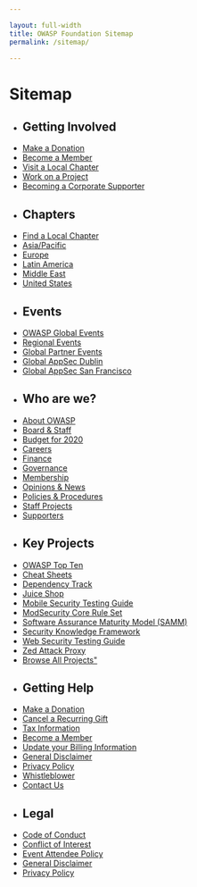 ```yaml
---

layout: full-width
title: OWASP Foundation Sitemap
permalink: /sitemap/

---
```


<h1>Sitemap</h1>

<div class="sitemap">

<ul>
  <li><h2>Getting Involved</h2></li>
  <li><a href="/donate">Make a Donation</a></li>
  <li><a href="/membership">Become a Member</a></li>
  <li><a href="/chapters">Visit a Local Chapter</a></li>
  <li><a href="/projects">Work on a Project</a></li>
  <li><a href="/supporters">Becoming a Corporate Supporter</a></li>
</ul>

<ul>
  <li><h2>Chapters</h2></li>
  <li><a href="/chapters">Find a Local Chapter</a></li>
  <li><a href="/chapters#Asia/Pacific">Asia/Pacific</a></li>
  <li><a href="/chapters#Europe">Europe</a></li>
  <li><a href="/chapters#LatinAmerica">Latin America</a></li>
  <li><a href="/chapters#MiddleEast">Middle East</a></li>
  <li><a href="/chapters#UnitedStates">United States</a></li>
</ul>
  
<ul>
  <li><h2>Events</h2></li>
  <li><a href="/events">OWASP Global Events</a></li>
  <li><a href="/events#regionalevents">Regional Events</a></li>
  <li><a href="/events#globalpartnerevents">Global Partner Events</a></li>
  <li><a href="https://dublin.globalappsec.org" target="_blank">Global AppSec Dublin</a></li>
  <li><a href="https://sf.globalappsec.org" target="_blank">Global AppSec San Francisco</a></li>
</ul> 

<ul>
  <li><h2>Who are we?</h2></li>
  <li><a href="/about">About OWASP</a></li>
  <li><a href="/corporate">Board & Staff</a></li>
  <li><a href="/www-staff/budget/2020">Budget for 2020</a></li>  
  <li><a href="/careers">Careers</a></li>
  <li><a href="/finance">Finance</a></li>
  <li><a href="/governance">Governance</a></li>
  <li><a href="/membership">Membership</a></li>
  <li><a href="/news">Opinions & News</a></li>
  <li><a href="/www-policy">Policies & Procedures</a></li>
  <li><a href="/www-staff">Staff Projects</a></li>
  <li><a href="/supporters">Supporters</a></li>
</ul>
  
<ul>
  <li><h2>Key Projects</h2></li>
  <li><a href="/www-project-top-ten">OWASP Top Ten</a></li>
  <li><a href="/www-project-cheat-sheets">Cheat Sheets</a></li>
  <li><a href="/www-project-dependency-track">Dependency Track</a></li>
  <li><a href="/www-project-juice-shop/">Juice Shop</a></li>
  <li><a href="/www-project-mobile-security-testing-guide/">Mobile Security Testing Guide</a></li>
  <li><a href="/www-project-modsecurity-core-rule-set/">ModSecurity Core Rule Set</a></li>
  <li><a href="/www-project-samm/">Software Assurance Maturity Model (SAMM)</a></li>
  <li><a href="/www-project-security-knowledge-framework/">Security Knowledge Framework</a></li>
  <li><a href="/www-project-testing/">Web Security Testing Guide</a></li>
  <li><a href="/www-project-zap">Zed Attack Proxy</a></li>
  <li><a href="/projects">Browse All Projects"</a></li>
</ul>

<ul>
  <li><h2>Getting Help</h2></li>
  <li><a href="/donate">Make a Donation</a></li>
  <li><a href="/manage-membership">Cancel a Recurring Gift</a></li>  
  <li><a href="/finance">Tax Information</a></li>
  <li><a href="/member">Become a Member</a></li>
  <li><a href="/manage-membership">Update your Billing Information</a></li>  
  <li><a href="/www-policy/operational/general-disclaimer.html">General Disclaimer</a></li>
  <li><a href="/www-policy/operational/privacy.html">Privacy Policy</a></li>
  <li><a href="/www-policy/operational/whistleblower.html">Whistleblower</a></li>
  <li><a href="https://owasporg.atlassian.net/servicedesk/customer/portal/7/create/72" target="_blank">Contact Us</a></li>
</ul>

<ul>
  <li><h2>Legal</h2></li>
  <li><a href="/www-policy/operational/code-of-conduct.html">Code of Conduct</a></li>
  <li><a href="/www-policy/operational/conflict-of-interest.html">Conflict of Interest</a></li>
  <li><a href="/www-policy/operational/conferences-events.html">Event Attendee Policy</a></li>
  <li><a href="/www-policy/operational/general-disclaimer.html">General Disclaimer</a></li>
  <li><a href="/www-policy/operational/privacy.html">Privacy Policy</a></li>
</ul>

</div>
